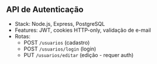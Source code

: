 ## API de Autenticação
- Stack: Node.js, Express, PostgreSQL
- Features: JWT, cookies HTTP-only, validação de e-mail
- Rotas:
  - POST `/usuarios` (cadastro)
  - POST `/usuarios/login` (login)
  - PUT `/usuarios/editar` (edição - requer auth)